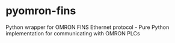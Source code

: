 # pyomron-fins
Python wrapper for OMRON FINS Ethernet protocol - Pure Python implementation for communicating with OMRON PLCs
